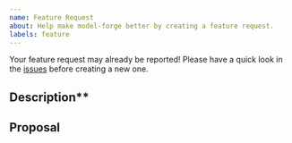 ```yaml
---
name: Feature Request
about: Help make model-forge better by creating a feature request.
labels: feature
---
```


Your feature request may already be reported!
Please have a quick look in the [issues](https://github.com/HelloCuriosity/model-forge/issues) before creating a new one.

## Description**
<!-- Add a clear description of the feature you would like to see. -->

## Proposal
<!-- Add proposal as to how you would potentially solve this issue. -->
